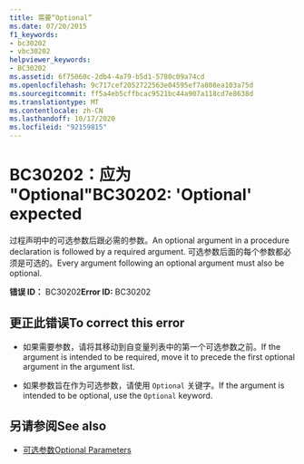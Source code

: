 ```yaml
---
title: 需要“Optional”
ms.date: 07/20/2015
f1_keywords:
- bc30202
- vbc30202
helpviewer_keywords:
- BC30202
ms.assetid: 6f75060c-2db4-4a79-b5d1-5780c09a74cd
ms.openlocfilehash: 9c717cef2052722563e04595ef7a808ea103a75d
ms.sourcegitcommit: ff5a4eb5cffbcac9521bc44a907a118cd7e8638d
ms.translationtype: MT
ms.contentlocale: zh-CN
ms.lasthandoff: 10/17/2020
ms.locfileid: "92159815"
---
```

# <a name="bc30202-optional-expected"></a><span data-ttu-id="b0b85-102">BC30202：应为 "Optional"</span><span class="sxs-lookup"><span data-stu-id="b0b85-102">BC30202: 'Optional' expected</span></span>

<span data-ttu-id="b0b85-103">过程声明中的可选参数后跟必需的参数。</span><span class="sxs-lookup"><span data-stu-id="b0b85-103">An optional argument in a procedure declaration is followed by a required argument.</span></span> <span data-ttu-id="b0b85-104">可选参数后面的每个参数都必须是可选的。</span><span class="sxs-lookup"><span data-stu-id="b0b85-104">Every argument following an optional argument must also be optional.</span></span>

 <span data-ttu-id="b0b85-105">**错误 ID：** BC30202</span><span class="sxs-lookup"><span data-stu-id="b0b85-105">**Error ID:** BC30202</span></span>

## <a name="to-correct-this-error"></a><span data-ttu-id="b0b85-106">更正此错误</span><span class="sxs-lookup"><span data-stu-id="b0b85-106">To correct this error</span></span>

- <span data-ttu-id="b0b85-107">如果需要参数，请将其移动到自变量列表中的第一个可选参数之前。</span><span class="sxs-lookup"><span data-stu-id="b0b85-107">If the argument is intended to be required, move it to precede the first optional argument in the argument list.</span></span>

- <span data-ttu-id="b0b85-108">如果参数旨在作为可选参数，请使用 `Optional` 关键字。</span><span class="sxs-lookup"><span data-stu-id="b0b85-108">If the argument is intended to be optional, use the `Optional` keyword.</span></span>

## <a name="see-also"></a><span data-ttu-id="b0b85-109">另请参阅</span><span class="sxs-lookup"><span data-stu-id="b0b85-109">See also</span></span>

- [<span data-ttu-id="b0b85-110">可选参数</span><span class="sxs-lookup"><span data-stu-id="b0b85-110">Optional Parameters</span></span>](../../programming-guide/language-features/procedures/optional-parameters.md)
